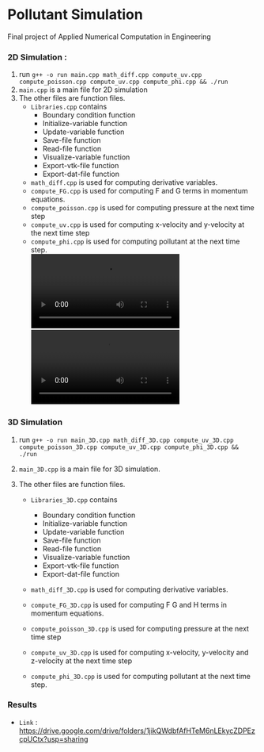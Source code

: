 # Pollutant Simulation
 Final project of Applied Numerical Computation in Engineering
### 2D Simulation :
1. run `g++ -o run main.cpp math_diff.cpp compute_uv.cpp compute_poisson.cpp compute_uv.cpp compute_phi.cpp && ./run`
2. `main.cpp` is a main file for 2D simulation 
3. The other files are function files. 
   + `Libraries.cpp`  contains 
     + Boundary condition function
     + Initialize-variable function
     + Update-variable function
     + Save-file function 
     + Read-file function
     + Visualize-variable function 
     + Export-vtk-file function
     + Export-dat-file function
   + `math_diff.cpp` is used for computing derivative variables.
   + `compute_FG.cpp` is used for computing F and G terms in momentum equations.
   + `compute_poisson.cpp` is used for computing pressure at the next time step
   + `compute_uv.cpp` is used for computing x-velocity and y-velocity at the next time step
   + `compute_phi.cpp` is used for computing pollutant at the next time step.  
![phi](https://user-images.githubusercontent.com/93617462/169554002-62cc3e30-1428-4201-a53b-08a4a28602ec.mp4)
![u](https://user-images.githubusercontent.com/93617462/169554723-c66c0c94-bce2-4cec-b0b3-c134265e654f.mp4)
### 3D Simulation
1. run `g++ -o run main_3D.cpp math_diff_3D.cpp compute_uv_3D.cpp compute_poisson_3D.cpp compute_uv_3D.cpp compute_phi_3D.cpp && ./run`
2. `main_3D.cpp` is a main file for 3D simulation.


3. The other files are function files.
    + `Libraries_3D.cpp`  contains
        + Boundary condition function
        + Initialize-variable function
        + Update-variable function
        + Save-file function
        + Read-file function
        + Visualize-variable function
        + Export-vtk-file function
        + Export-dat-file function

    + `math_diff_3D.cpp` is used for computing derivative variables.
    + `compute_FG_3D.cpp` is used for computing F G and H terms in momentum equations.
    + `compute_poisson_3D.cpp` is used for computing pressure at the next time step
    + `compute_uv_3D.cpp` is used for computing x-velocity, y-velocity and z-velocity at the next time step
    + `compute_phi_3D.cpp` is used for computing pollutant at the next time step. 

### Results
+  `Link` : https://drive.google.com/drive/folders/1jikQWdbfAfHTeM6nLEkycZDPEzcpUCtx?usp=sharing

